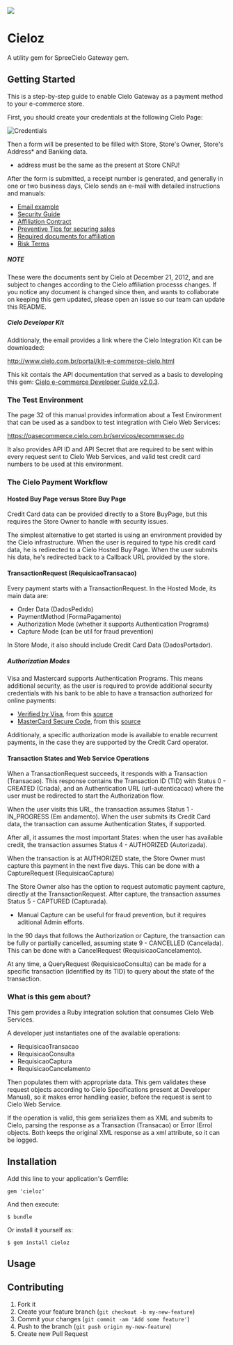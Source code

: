 [<img src="https://secure.travis-ci.org/fabiolnm/cieloz.png"/>](http://travis-ci.org/fabiolnm/cieloz)

# Cieloz

A utility gem for SpreeCielo Gateway gem.

## Getting Started

This is a step-by-step guide to enable Cielo Gateway as a payment method to your e-commerce store.

First, you should create your credentials at the following Cielo Page:

![Credentials](https://raw.github.com/fabiolnm/cieloz/master/readme/credentials.png)

Then a form will be presented to be filled with Store, Store's Owner, Store's Address* and Banking data.
* address must be the same as the present at Store CNPJ!

After the form is submitted, a receipt number is generated, and generally in one or two business days, 
Cielo sends an e-mail with detailed instructions and manuals:

 * [Email example](https://raw.github.com/fabiolnm/cieloz/master/readme/email_cielo.pdf)
 * [Security Guide](https://raw.github.com/fabiolnm/cieloz/master/readme/cielo_guia_seguranca_ecommerce.pdf)
 * [Affiliation Contract](https://raw.github.com/fabiolnm/cieloz/master/readme/contrato_de_afiliacao_ao_sistema_cielo.pdf)
 * [Preventive Tips for securing sales](https://raw.github.com/fabiolnm/cieloz/master/readme/dicas_preventivas_para_vendas_mais_seguras.pdf)
 * [Required documents for affiliation](https://raw.github.com/fabiolnm/cieloz/master/readme/lista_de_documentos_necessarios_para_afiliacao_de_vendas_pela_internet_pessoa_juridica.pdf)
 * [Risk Terms](https://raw.github.com/fabiolnm/cieloz/master/readme/termo_de_adesao_de_risco.pdf)
 
##### NOTE
These were the documents sent by Cielo at December 21, 2012, and are subject to changes according to the Cielo affiliation processs changes.
If you notice any document is changed since then, and wants to collaborate on keeping this gem updated, please open an issue
so our team can update this README.

##### Cielo Developer Kit
Additionaly, the email provides a link where the Cielo Integration Kit can be downloaded: 

  http://www.cielo.com.br/portal/kit-e-commerce-cielo.html

This kit contais the API documentation that served as a basis to developing this gem:
[Cielo e-commerce Developer Guide v2.0.3](https://raw.github.com/fabiolnm/cieloz/master/readme/cielo_developer_guide_2.0.3.pdf).

### The Test Environment

The page 32 of this manual provides information about a Test Environment that can be used as a sandbox
to test integration with Cielo Web Services:

  https://qasecommerce.cielo.com.br/servicos/ecommwsec.do

It also provides API ID and API Secret that are required to be sent within every request sent
to Cielo Web Services, and valid test credit card numbers to be used at this environment.

### The Cielo Payment Workflow

#### Hosted Buy Page versus Store Buy Page

Credit Card data can be provided directly to a Store BuyPage, but this requires the Store
Owner to handle with security issues. 

The simplest alternative to get started is using an environment provided by the Cielo
infrastructure. When the user is required to type his credit card data, he is redirected
to a Cielo Hosted Buy Page. When the user submits his data, he's redirected back to
a Callback URL provided by the store.

#### TransactionRequest (RequisicaoTransacao)

Every payment starts with a TransactionRequest. In the Hosted Mode, its main data are:
 * Order Data (DadosPedido)
 * PaymentMethod (FormaPagamento)
 * Authorization Mode (whether it supports Authentication Programs)
 * Capture Mode (can be util for fraud prevention)

In Store Mode, it also should include Credit Card Data (DadosPortador).

##### Authorization Modes

Visa and Mastercard supports Authentication Programs. This means additional security, as the
user is required to provide additional security credentials with his bank to be able to
have a transaction authorized for online payments:

 * [Verified by Visa](https://raw.github.com/fabiolnm/cieloz/master/readme/verified_by_visa.png), 
   from this [source](http://www.verifiedbyvisa.com.br/aspx/funciona/comofunciona.aspx)
 * [MasterCard Secure Code](https://raw.github.com/fabiolnm/cieloz/master/readme/mastercard_securecodedemo.swf), 
   from this [source](https://www.mycardsecure.com/vpas/certegy_mc/i18n/en_US/securecodedemo.swf)

Additionaly, a specific authorization mode is available to enable recurrent payments, in the
case they are supported by the Credit Card operator.

#### Transaction States and Web Service Operations

When a TransactionRequest succeeds, it responds with a Transaction (Transacao). This response
contains the Transaction ID (TID) with Status 0 - CREATED (Criada), and an Authentication URL 
(url-autenticacao) where the user must be redirected to start the Authorization flow.

When the user visits this URL, the transaction assumes Status 1 - IN_PROGRESS (Em andamento).
When the user submits its Credit Card data, the transaction can assume Authentication States,
if supported.

After all, it assumes the most important States: when the user has available credit, the 
transaction assumes Status 4 - AUTHORIZED (Autorizada).

When the transaction is at AUTHORIZED state, the Store Owner must capture this payment in the
next five days. This can be done with a CaptureRequest (RequisicaoCaptura)

The Store Owner also has the option to request automatic payment capture, directly at the
TransactionRequest. After capture, the transaction assumes Status 5 - CAPTURED (Capturada).

* Manual Capture can be useful for fraud prevention, but it requires aditional Admin efforts.

In the 90 days that follows the Authorization or Capture, the transaction can be fully or 
partially cancelled, assuming state 9 - CANCELLED (Cancelada). This can be done with a
CancelRequest (RequisicaoCancelamento).

At any time, a QueryRequest (RequisicaoConsulta) can be made for a specific transaction
(identified by its TID) to query about the state of the transaction.

### What is this gem about?

This gem provides a Ruby integration solution that consumes Cielo Web Services.

A developer just instantiates one of the available operations:
 
 * RequisicaoTransacao
 * RequisicaoConsulta
 * RequisicaoCaptura
 * RequisicaoCancelamento

Then populates them with appropriate data. This gem validates these request objects according to
Cielo Specifications present at Developer Manual), so it makes error handling easier, before the
request is sent to Cielo Web Service.

If the operation is valid, this gem serializes them as XML and submits to Cielo, parsing the
response as a Transaction (Transacao) or Error (Erro) objects. Both keeps the original XML response
as a xml attribute, so it can be logged.

## Installation

Add this line to your application's Gemfile:

    gem 'cieloz'

And then execute:

    $ bundle

Or install it yourself as:

    $ gem install cieloz

## Usage

## Contributing

1. Fork it
2. Create your feature branch (`git checkout -b my-new-feature`)
3. Commit your changes (`git commit -am 'Add some feature'`)
4. Push to the branch (`git push origin my-new-feature`)
5. Create new Pull Request
